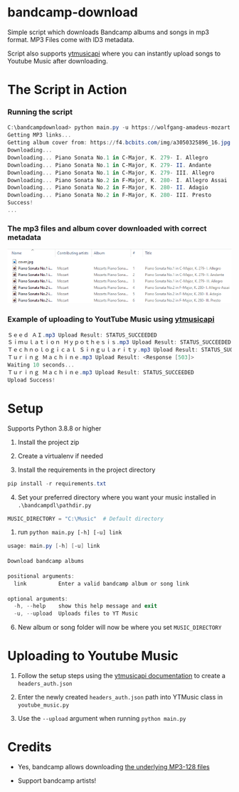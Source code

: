 # bandcamp-download
Simple script which downloads Bandcamp albums and songs in mp3 format. MP3 Files come with ID3 metadata. 

Script also supports  <a href="https://github.com/sigma67/ytmusicapi">ytmusicapi</a> where you can instantly upload songs to Youtube Music after downloading.


# The Script in Action
### Running the script
```powershell
C:\bandcampdownload> python main.py -u https://wolfgang-amadeus-mozart.bandcamp.com/album/mozarts-piano-sonatas-vol-1
Getting MP3 links...
Getting album cover from: https://f4.bcbits.com/img/a3050325896_16.jpg
Downloading...
Downloading... Piano Sonata No.1 in C-Major, K. 279- I. Allegro 
Downloading... Piano Sonata No.1 in C-Major, K. 279- II. Andante 
Downloading... Piano Sonata No.1 in C-Major, K. 279- III. Allegro 
Downloading... Piano Sonata No.2 in F-Major, K. 280- I. Allegro Assai 
Downloading... Piano Sonata No.2 in F-Major, K. 280- II. Adagio 
Downloading... Piano Sonata No.2 in F-Major, K. 280- III. Presto 
Success!
...
```

### The mp3 files and album cover downloaded with correct metadata
<img src='images\album.png'></img>



### Example of uploading to YoutTube Music using <a href="https://github.com/sigma67/ytmusicapi">ytmusicapi</a> 
```powershell
Ｓｅｅｄ ＡＩ.mp3 Upload Result: STATUS_SUCCEEDED
Ｓｉｍｕｌａｔｉｏｎ Ｈｙｐｏｔｈｅｓｉｓ.mp3 Upload Result: STATUS_SUCCEEDED
Ｔｅｃｈｎｏｌｏｇｉｃａｌ Ｓｉｎｇｕｌａｒｉｔｙ.mp3 Upload Result: STATUS_SUCCEEDED
Ｔｕｒｉｎｇ Ｍａｃｈｉｎｅ.mp3 Upload Result: <Response [503]>
Waiting 10 seconds...
Ｔｕｒｉｎｇ Ｍａｃｈｉｎｅ.mp3 Upload Result: STATUS_SUCCEEDED
Upload Success!
```

# Setup
Supports Python 3.8.8 or higher

1) Install the project zip 
2) Create a virtualenv if needed

3) Install the requirements in the project directory

```powershell
pip install -r requirements.txt
```

4) Set your preferred directory where you want your music installed in  `.\bandcampdl\pathdir.py`  

```python
MUSIC_DIRECTORY = "C:\Music"  # Default directory
```

1) run `python main.py [-h] [-u] link` 

```powershell 
usage: main.py [-h] [-u] link

Download bandcamp albums

positional arguments:
  link          Enter a valid bandcamp album or song link

optional arguments:
  -h, --help    show this help message and exit
  -u, --upload  Uploads files to YT Music
```

6) New album or song folder will now be where you set ```MUSIC_DIRECTORY```

# Uploading to Youtube Music 
1) Follow the setup steps using the <a href="https://ytmusicapi.readthedocs.io/en/latest/setup.html">ytmusicapi documentation</a> to create a `headers_auth.json`
  
2) Enter the newly created `headers_auth.json` path into YTMusic class in `youtube_music.py` 
  
3) Use the `--upload` argument when running `python main.py`

# Credits
- Yes, bandcamp allows downloading <a href="https://get.bandcamp.help/hc/en-us/articles/360007902173-I-heard-you-can-steal-music-on-Bandcamp-What-are-you-doing-about-this-">the underlying MP3-128 files</a>

- Support bandcamp artists!
